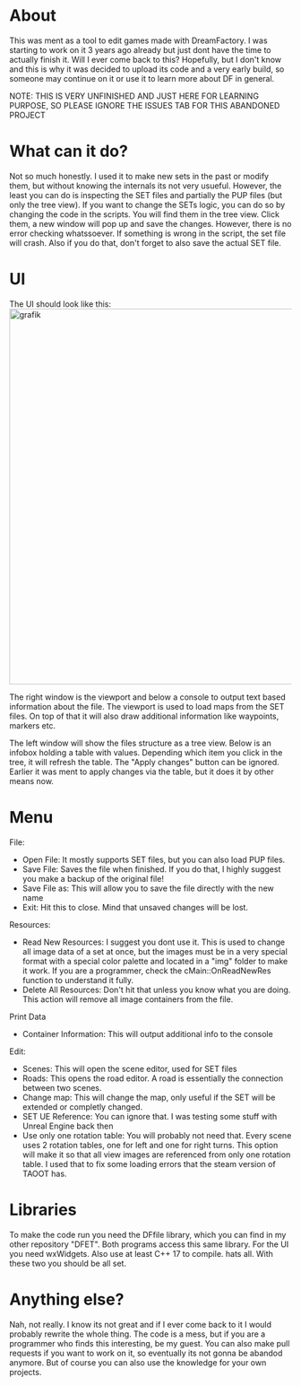 # About
This was ment as a tool to edit games made with DreamFactory. I was starting to work on it 3 years ago already but just dont have the time to actually finish it. Will I ever come back to this? Hopefully, but I don't know and this is why it was decided to upload its code and a very early build, so someone may continue on it or use it to learn more about DF in general.

NOTE: THIS IS VERY UNFINISHED AND JUST HERE FOR LEARNING PURPOSE, SO PLEASE IGNORE THE ISSUES TAB FOR THIS ABANDONED PROJECT

# What can it do?
Not so much honestly. I used it to make new sets in the past or modify them, but without knowing the internals its not very usueful. However, the least you can do is inspecting the SET files and partially the PUP files (but only the tree view). If you want to change the SETs logic, you can do so by changing the code in the scripts. You will find them in the tree view. Click them, a new window will pop up and save the changes. However, there is no error checking whatssoever. If something is wrong in the script, the set file will crash. Also if you do that, don't forget to also save the actual SET file.

# UI
The UI should look like this:
<img width="964" height="670" alt="grafik" src="https://github.com/user-attachments/assets/201564c2-4525-4c2e-accb-8d0571cb7f2c" />


The right window is the viewport and below a console to output text based information about the file. The viewport is used to load maps from the SET files. On top of that it will also draw additional information like waypoints, markers etc.

The left window will show the files structure as a tree view. Below is an infobox holding a table with values. Depending which item you click in the tree, it will refresh the table.
The "Apply changes" button can be ignored. Earlier it was ment to apply changes via the table, but it does it by other means now.

# Menu
File:
- Open File: It mostly supports SET files, but you can also load PUP files.
- Save File: Saves the file when finished. If you do that, I highly suggest you make a backup of the original file!
- Save File as: This will allow you to save the file directly with the new name
- Exit: Hit this to close. Mind that unsaved changes will be lost.

Resources:
- Read New Resources: I suggest you dont use it. This is used to change all image data of a set at once, but the images must be in a very special format with a special color palette and located in a "img" folder to make it work. If you are a programmer, check the cMain::OnReadNewRes function to understand it fully.
- Delete All Resources: Don't hit that unless you know what you are doing. This action will remove all image containers from the file.

Print Data
- Container Information: This will output additional info to the console

Edit:
- Scenes: This will open the scene editor, used for SET files
- Roads: This opens the road editor. A road is essentially the connection between two scenes.
- Change map: This will change the map, only useful if the SET will be extended or completly changed.
- SET UE Reference: You can ignore that. I was testing some stuff with Unreal Engine back then
- Use only one rotation table: You will probably not need that. Every scene uses 2 rotation tables, one for left and one for right turns. This option will make it so that all view images are referenced from only one rotation table. I used that to fix some loading errors that the steam version of TAOOT has.

# Libraries
To make the code run you need the DFfile library, which you can find in my other repository "DFET". Both programs access this same library.
For the UI you need wxWidgets.
Also use at least C++ 17 to compile.
hats all. With these two you should be all set.

# Anything else?
Nah, not really. I know its not great and if I ever come back to it I would probably rewrite the whole thing. The code is a mess, but if you are a programmer who finds this interesting, be my guest. You can also make pull requests if you want to work on it, so eventually its not gonna be abandod anymore. But of course you can also use the knowledge for your own projects.
